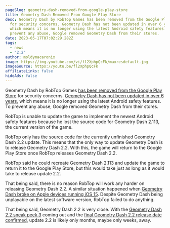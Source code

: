 ```yaml
---
pageSlug: geometry-dash-removed-from-google-play-store
title: Geometry Dash Removed From Google Play Store
desc: Geometry Dash by RobTop Games has been removed from the Google Play Store
  for security concerns. Geometry Dash has not been updated in over 6 years,
  which means it is no longer using the latest Android safety features. To
  prevent any abuse, Google removed Geometry Dash from their stores.
date: 2023-05-17T07:02:29.282Z
tags:
  - news
  - "2.2"
author: moldymacaronix
image: https://img.youtube.com/vi/fl2XphpQcFk/maxresdefault.jpg
imageSource: https://youtu.be/fl2XphpQcFk
affiliateLinks: false
hideAds: false
---
```

Geometry Dash by RobTop Games [has been removed from the Google Play Store](/posts/geometry-dash-moderator-says-2-2-is-right-around-the-corner/) for security concerns. [Geometry Dash has not been updated in over 6 years](), which means it is no longer using the latest Android safety features. To prevent any abuse, Google removed Geometry Dash from their stores.

RobTop is unable to update the game to implement the newest Android safety features because he lost the source code for Geometry Dash 2.113, the current version of the game.

RobTop only has the source code for the currently unfinished Geometry Dash 2.2 update. This means that the only way to update Geometry Dash is to release Geometry Dash 2.2. With this, the game will return to the Google Play Store once RobTop releases Geometry Dash 2.2.

RobTop said he could recreate Geometry Dash 2.113 and update the game to return it to the Google Play Store, but this would take just as long as it would take to release update 2.2.

That being said, there is no reason RobTop will work any harder on releasing Geometry Dash 2.2. A similar situation happened when [Geometry Dash broke on Apple devices running iOS 15](/posts/geometry-dash-how-to-fix-ios-crash-bug/). Despite Geometry Dash being unplayable on the latest software version, RobTop failed to do anything.

That being said, Geometry Dash 2.2 is very close. With the [Geometry Dash 2.2 sneak peek 3](/posts/final-geometry-dash-2-2-sneak-peek-released-by-robtop-games/) coming out and the [final Geometry Dash 2.2 release date confirmed](/posts/robtop-confirms-third-and-final-geometry-dash-2-2-release-date/), update 2.2 is likely only months, maybe only weeks, away.